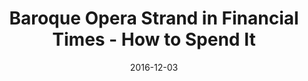 ---
title: Baroque Opera Strand in Financial Times - How to Spend It
date: 2016-12-03
summary_markdown: |
  Extraordinary Baroque South Sea Cultured Pearl Necklace featured in Financial Times - How to Spend It. Opera Length with 47 Pearls, 14.6 to 20.7mm, finished with a 18K White Gold and Diamond Clasp. ​​
featured_image: /uploads/2016-12-03.jpg
---